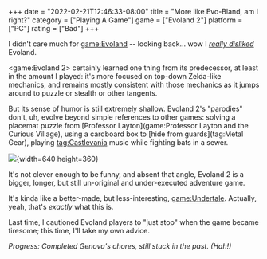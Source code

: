 +++
date = "2022-02-21T12:46:33-08:00"
title = "More like Evo-Bland, am I right?"
category = ["Playing A Game"]
game = ["Evoland 2"]
platform = ["PC"]
rating = ["Bad"]
+++

I didn't care much for <game:Evoland> -- looking back... wow I <i>[really disliked](%site.BaseURL%2014/07/06/rpg-fan-fiction/)</i> Evoland.

<game:Evoland 2> certainly learned one thing from its predecessor, at least in the amount I played: it's more focused on top-down Zelda-like mechanics, and remains mostly consistent with those mechanics as it jumps around to puzzle or stealth or other tangents.

But its sense of humor is still extremely shallow.  Evoland 2's "parodies" don't, uh, evolve beyond simple references to other games: solving a placemat puzzle from [Professor Layton](game:Professor Layton and the Curious Village), using a cardboard box to [hide from guards](tag:Metal Gear), playing <tag:Castlevania> music while fighting bats in a sewer.

![](%site.BaseURL%evoland2_chest.jpg){width=640 height=360}

It's not clever enough to be funny, and absent that angle, Evoland 2 is a bigger, longer, but still un-original and under-executed adventure game.

It's kinda like a better-made, but less-interesting, <game:Undertale>.  Actually, yeah, that's <i>exactly</i> what this is.

Last time, I cautioned Evoland players to "just stop" when the game became tiresome; this time, I'll take my own advice.

<i>Progress: Completed Genova's chores, still stuck in the past.  (Hah!)</i>
